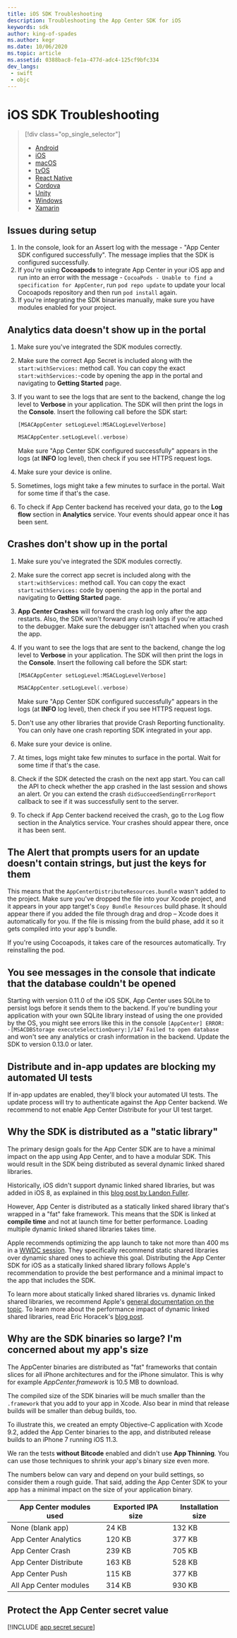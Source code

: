 ```yaml
---
title: iOS SDK Troubleshooting
description: Troubleshooting the App Center SDK for iOS
keywords: sdk
author: king-of-spades
ms.author: kegr
ms.date: 10/06/2020
ms.topic: article
ms.assetid: 0388bac8-fe1a-477d-adc4-125cf9bfc334
dev_langs:  
 - swift
 - objc
---
```


# iOS SDK Troubleshooting

> [!div  class="op_single_selector"]
> * [Android](android.md)
> * [iOS](ios.md)
> * [macOS](macos.md)
> * [tvOS](tvOS.md)
> * [React Native](react-native.md)
> * [Cordova](cordova.md)
> * [Unity](unity.md)
> * [Windows](uwp.md)
> * [Xamarin](xamarin.md)

## Issues during setup

1. In the console, look for an Assert log with the message - "App Center SDK configured successfully". The message implies that the SDK is configured successfully.
2. If you're using **Cocoapods** to integrate App Center in your iOS app and run into an error with the message - `CocoaPods - Unable to find a specification for AppCenter`, run `pod repo update` to update your local Cocoapods repository and then run `pod install` again.
3. If you're integrating the SDK binaries manually, make sure you have modules enabled for your project.

## Analytics data doesn't show up in the portal

1. Make sure you've integrated the SDK modules correctly.
2. Make sure the correct App Secret is included along with the `start:withServices:` method call. You can copy the exact `start:withServices:`-code by opening the app in the portal and navigating to **Getting Started** page.
3. If you want to see the logs that are sent to the backend, change the log level to **Verbose** in your application. The SDK will then print the logs in the **Console**. Insert the following call before the SDK start:

    ```objc
    [MSACAppCenter setLogLevel:MSACLogLevelVerbose]
    ```

    ```swift
    MSACAppCenter.setLogLevel(.verbose)
    ```

    Make sure "App Center SDK configured successfully" appears in the logs (at **INFO** log level), then check if you see HTTPS request logs.

4. Make sure your device is online.
5. Sometimes, logs might take a few minutes to surface in the portal. Wait for some time if that's the case.
6. To check if App Center backend has received your data, go to the **Log flow** section in **Analytics** service. Your events should appear once it has been sent.

## Crashes don't show up in the portal

1. Make sure you've integrated the SDK modules correctly.
2. Make sure the correct app secret is included along with the `start:withServices:` method call. You can copy the exact `start:withServices:` code by opening the app in the portal and navigating to **Getting Started** page.
3. **App Center Crashes** will forward the crash log only after the app restarts. Also, the SDK won't forward any crash logs if you're attached to the debugger. Make sure the debugger isn't attached when you crash the app.
4. If you want to see the logs that are sent to the backend, change the log level to **Verbose** in your application. The SDK will then print the logs in the **Console**. Insert the following call before the SDK start:

    ```objc
    [MSACAppCenter setLogLevel:MSACLogLevelVerbose]
    ```

    ```swift
    MSACAppCenter.setLogLevel(.verbose)
    ```

    Make sure "App Center SDK configured successfully" appears in the logs (at **INFO** log level), then check if you see HTTPS request logs.

5. Don't use any other libraries that provide Crash Reporting functionality. You can only have one crash reporting SDK integrated in your app.
6. Make sure your device is online.
7. At times, logs might take few minutes to surface in the portal. Wait for some time if that's the case.
8. Check if the SDK detected the crash on the next app start. You can call the API to check whether the app crashed in the last session and shows an alert. Or you can extend the crash `didSucceedSendingErrorReport` callback to see if it was successfully sent to the server.
9. To check if App Center backend received the crash, go to the Log flow section in the Analytics service. Your crashes should appear there, once it has been sent.

## The Alert that prompts users for an update doesn't contain strings, but just the keys for them

This means that the `AppCenterDistributeResources.bundle` wasn't added to the project. Make sure you've dropped the file into your Xcode project, and it appears in your app target's `Copy Bundle Resources` build phase. It should appear there if you added the file through drag and drop – Xcode does it automatically for you. If the file is missing from the build phase, add it so it gets compiled into your app's bundle.

If you're using Cocoapods, it takes care of the resources automatically. Try reinstalling the pod.

## You see messages in the console that indicate that the database couldn't be opened

Starting with version 0.11.0 of the iOS SDK, App Center uses SQLite to persist logs before it sends them to the backend. If you're bundling your application with your own SQLite library instead of using the one provided by the OS, you might see errors like this in the console `[AppCenter] ERROR: -[MSACDBStorage executeSelectionQuery:]/147 Failed to open database` and won't see any analytics or crash information in the backend. Update the SDK to version 0.13.0 or later.

## Distribute and in-app updates are blocking my automated UI tests

If in-app updates are enabled, they'll block your automated UI tests. The update process will try to authenticate against the App Center backend. We recommend to not enable App Center Distribute for your UI test target.

## Why the SDK is distributed as a "static library"

The primary design goals for the App Center SDK are to have a minimal impact on the app using App Center, and to have a modular SDK. This would result in the SDK being distributed as several dynamic linked shared libraries.

Historically, iOS didn't support dynamic linked shared libraries, but was added in iOS 8, as explained in this [blog post by Landon Fuller](http://landonf.bikemonkey.org/code/ios/Radar_15800975_iOS_Frameworks.20140112.html). 

However, App Center is distributed as a statically linked shared library that's wrapped in a "fat" fake framework. This means that the SDK is linked at **compile time** and not at launch time for better performance. Loading multiple dynamic linked shared libraries takes time. 

Apple recommends optimizing the app launch to take not more than 400 ms in a [WWDC session](https://developer.apple.com/videos/play/wwdc2016/406/). They specifically recommend static shared libraries over dynamic shared ones to achieve this goal. Distributing the App Center SDK for iOS as a statically linked shared library follows Apple's recommendation to provide the best performance and a minimal impact to the app that includes the SDK.

To learn more about statically linked shared libraries vs. dynamic linked shared libraries, we recommend Apple's [general documentation on the topic](https://developer.apple.com/library/content/documentation/DeveloperTools/Conceptual/DynamicLibraries/100-Articles/OverviewOfDynamicLibraries.html). To learn more about the performance impact of dynamic linked shared libraries, read Eric Horacek's [blog post](https://blog.automatic.com/how-we-cut-our-ios-apps-launch-time-in-half-with-this-one-cool-trick-7aca2011e2ea).

## Why are the SDK binaries so large? I'm concerned about my app's size

The AppCenter binaries are distributed as "fat" frameworks that contain slices for all iPhone architectures and for the iPhone simulator. This is why for example *AppCenter.framework* is 10.5 MB to download.

The compiled size of the SDK binaries will be much smaller than the `.framework` that you add to your app in Xcode. Also bear in mind that release builds will be smaller than debug builds, too.

To illustrate this, we created an empty Objective-C application with Xcode 9.2, added the App Center binaries to the app, and distributed release builds to an iPhone 7 running iOS 11.3.

We ran the tests **without Bitcode** enabled and didn't use **App Thinning**. You can use those techniques to shrink your app's binary size even more.

The numbers below can vary and depend on your build settings, so consider them a rough guide. That said, adding the App Center SDK to your app has a minimal impact on the size of your application binary.

| App Center modules used | Exported IPA size | Installation size |
|-------------------------|-------------------|-------------------|
|    None (blank app)     |       24 KB       |       132 KB      |
|  App Center Analytics   |       120 KB      |       377 KB      |
|    App Center Crash     |       239 KB      |       705 KB      |
|  App Center Distribute  |       163 KB      |       528 KB      |
|     App Center Push     |       115 KB      |       377 KB      |
| All App Center modules  |       314 KB      |       930 KB      |

## Protect the App Center secret value

[!INCLUDE [app secret secure](../includes/app-secret-secure.md)]
